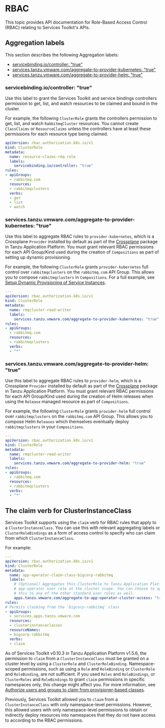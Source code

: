 # RBAC

This topic provides API documentation for Role-Based Access Control (RBAC) relating
to Services Toolkit's APIs.

## <a id="aggregation-labels"></a> Aggregation labels

This section describes the following Aggregation labels:

- [servicebinding.io/controller: "true"](#controller)
- [services.tanzu.vmware.com/aggregate-to-provider-kubernetes: "true"](#aggregate-to-provider-kubernetes)
- [services.tanzu.vmware.com/aggregate-to-provider-helm: "true"](#aggregate-to-provider-helm)

### <a id="controller"></a> servicebinding.io/controller: "true"

Use this label to grant the Services Toolkit and service bindings controllers permission to get,
list, and watch resources to be claimed and bound in the cluster.

For example, the following `ClusterRole` grants the controllers permission to get, list, and watch
`RabbitmqCluster` resources.
You cannot create `ClassClaims` or `ResourceClaims` unless the controllers have at least these
permissions for each resource type being claimed.

```yaml
apiVersion: rbac.authorization.k8s.io/v1
kind: ClusterRole
metadata:
  name: resource-claims-rmq-role
  labels:
    servicebinding.io/controller: "true"
rules:
- apiGroups:
  - rabbitmq.com
  resources:
  - rabbitmqclusters
  verbs:
  - get
  - list
  - watch
```

### <a id="aggregate-to-provider-kubernetes"></a> services.tanzu.vmware.com/aggregate-to-provider-kubernetes: "true"

Use this label to aggregate RBAC rules to `provider-kubernetes`, which is a Crossplane `Provider`
installed by default as part of the [Crossplane](../../../crossplane/about.hbs.md) package in
Tanzu Application Platform.
You must grant relevant RBAC permissions for each API Group/Kind used during the creation of
`Compositions` as part of setting up dynamic provisioning.

For example, the following `ClusterRole` grants `provider-kubernetes` full control over
`rabbitmqclusters` on the `rabbitmq.com` API Group.
This allows you to compose `rabbitmqclusters` in `Compositions`.
For a full example, see [Setup Dynamic Provisioning of Service Instances](../../tutorials/setup-dynamic-provisioning.hbs.md).

```yaml
---
apiVersion: rbac.authorization.k8s.io/v1
kind: ClusterRole
metadata:
  name: rmqcluster-read-writer
  labels:
    services.tanzu.vmware.com/aggregate-to-provider-kubernetes: "true"
rules:
- apiGroups:
  - rabbitmq.com
  resources:
  - rabbitmqclusters
  verbs:
  - "*"
```

### <a id="aggregate-to-provider-helm"></a> services.tanzu.vmware.com/aggregate-to-provider-helm: "true"

Use this label to aggregate RBAC rules to `provider-helm`, which is a Crossplane `Provider`
installed by default as part of the [Crossplane](../../../crossplane/about.hbs.md) package in
Tanzu Application Platform.
You must grant relevant RBAC permissions for each API Group/Kind used during the creation of Helm
releases when using the `Release` managed resource as part of `Compositions`.

For example, the following `ClusterRole` grants `provider-helm` full control over `rabbitmqclusters`
on the `rabbitmq.com` API Group.
This allows you to compose Helm `Releases` which themselves eventually deploy `rabbitmqclusters`
in your `Compositions`.

```yaml
---
apiVersion: rbac.authorization.k8s.io/v1
kind: ClusterRole
metadata:
  name: rmqcluster-read-writer
  labels:
    services.tanzu.vmware.com/aggregate-to-provider-helm: "true"
rules:
- apiGroups:
  - rabbitmq.com
  resources:
  - rabbitmqclusters
  verbs:
  - "*"
```

## <a id="claim-verb"></a> The claim verb for ClusterInstanceClass

Services Toolkit supports using the `claim` verb for RBAC rules that apply to a `ClusterInstanceClass`.
You can use this with relevant aggregating labels or `ClusterRoleBindings`
as a form of access control to specify who can claim from which `ClusterInstanceClass`.

For example:

```yaml
---
apiVersion: rbac.authorization.k8s.io/v1
kind: ClusterRole
metadata:
  name: app-operator-claim-class-bigcorp-rabbitmq
  labels:
    # (Optional) Aggregates this ClusterRole to Tanzu Application Platform's
    # app-operator user role at the cluster scope. You can choose to aggregate
    # this to any of the other standard user roles as well.
    apps.tanzu.vmware.com/aggregate-to-app-operator-cluster-access: "true"
rules:
# Permits claiming from the 'bigcorp-rabbitmq' class
- apiGroups:
  - services.apps.tanzu.vmware.com
  resources:
  - clusterinstanceclasses
  resourceNames:
  - bigcorp-rabbitmq
  verbs:
  - claim
```

As of Services Toolkit v0.10.3 in Tanzu Application Platform v1.5.6, the permission to `claim` from
a `ClusterInstanceClass` must be granted on a cluster level by using a `ClusterRole` and `ClusterRoleBinding`.
Namespace-scoped permissions, such as using a `Role` and `RoleBinding` or `ClusterRole` and `RoleBinding`,
are not sufficient.
If you used `Roles` and `RoleBindings`, or `ClusterRoles` and `RoleBindings` to
grant `claim` permissions in specific namespaces only, this change might affect you.
For more information, see [Authorize users and groups to claim from provisioner-based classes](../../how-to-guides/authorize-claim-provisioner-classes.hbs.md).

Previously, Services Toolkit allowed you to `claim` from a `ClusterInstanceClass` with only
namespace-level permissions.
However, this allowed users with only namespace-level permissions to obtain or indirectly
deploy resources into namespaces that they do not have access to according to the RBAC permissions.
